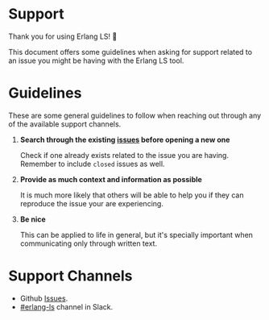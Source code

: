 # Support

Thank you for using Erlang LS! :tada:

This document offers some guidelines when asking for support related to an issue
you might be having with the Erlang LS tool.

# Guidelines

These are some general guidelines to follow when reaching out through any of the
available support channels.

1. **Search through the existing
   [issues](https://github.com/erlang-ls/erlang_ls/issues/) before opening a new
   one**

   Check if one already exists related to the issue you are having. Remember
   to include `closed` issues as well.

2. **Provide as much context and information as possible**

   It is much more likely that others will be able to help you if they can
   reproduce the issue your are experiencing.

3. **Be nice**

   This can be applied to life in general, but it's specially important when
   communicating only through written text.

# Support Channels

- Github [Issues](https://github.com/erlang-ls/erlang_ls/issues/).
- [#erlang-ls](http://erlanger.slack.com/) channel in Slack.
